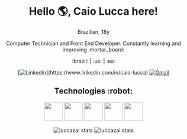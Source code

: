 <div align='center'>
  <h1>Hello 🌎, Caio Lucca here!</h1>
  <p>Brazilian, 18y</p>
  <p>Computer Technician and Front End Developer. Constantly learning and improving :mortar_board:</p>
  <p> :brazil: | :us: | :es: </p>

[![LinkedIn](https://img.shields.io/badge/LinkedIn-0077B5?style=for-the-badge&logo=linkedin&logoColor=white")](https://www.linkedin.com/in/caio-lucca)
[![Gmail](https://img.shields.io/badge/Gmail-D14836?style=for-the-badge&logo=gmail&logoColor=white)](mailto:caiolucca.ti@gmail.com)
</div>

<div align='center'>
  <h2>Technologies :robot:</h2>
  <p align='center'>
    <a href="https://www.w3schools.com/html/" target="_blank"><img src="https://cdn.icon-icons.com/icons2/2107/PNG/512/file_type_html_icon_130541.png" style="width: 50px; height: 50px"></a>
    <a href="https://www.w3schools.com/css/" target="_blank"><img src="https://cdn.icon-icons.com/icons2/2107/PNG/512/file_type_css_icon_130661.png" style="width: 50px; height: 50px"></a>
    <a href="https://tailwindcss.com/" target="_blank"><img src="https://cdn.icon-icons.com/icons2/2107/PNG/512/file_type_tailwind_icon_130128.png" style="width: 50px; height: 50px"></a>
    <a href="https://www.javascript.com/" target="_blank"><img src="https://cdn.icon-icons.com/icons2/2415/PNG/512/javascript_original_logo_icon_146455.png" style="width: 50px; height: 50px"></a>
    <a href="https://vuejs.org/" target="_blank"><img src="https://cdn.icon-icons.com/icons2/2107/PNG/512/file_type_vue_icon_130078.png" style="width: 50px; height: 50px"></a>
  </p>
</div>

<div align='center'>
  <img src="https://github-readme-stats-ten-self.vercel.app/api?username=luccazai&count_private=true&show_icons=true&theme=dark&include_all_commits=true" alt="luccazai stats"/>
  <img src="https://github-readme-stats-ten-self.vercel.app/api/top-langs/?username=luccazai&theme=dark&layout=compact&count_private=true&show_icons=true&include_all_commits=true" alt="luccazai stats"/>
</div>
